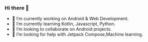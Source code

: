 ### Hi there 👋

- 🔭 I’m currently working on Android & Web Development.
- 🌱 I’m currently learning Kotlin, Javascript, Python.
- 👯 I’m looking to collaborate on Android projects.
- 🤔 I’m looking for help with Jetpack Compose,Machine learning.

<!--
**fromBhaskar/fromBhaskar** is a ✨ _special_ ✨ repository because its `README.md` (this file) appears on your GitHub profile.

Here are some ideas to get you started:


- 💬 Ask me about ...
- 📫 How to reach me: ...
- 😄 Pronouns: ...
- ⚡ Fun fact: ...
-->
